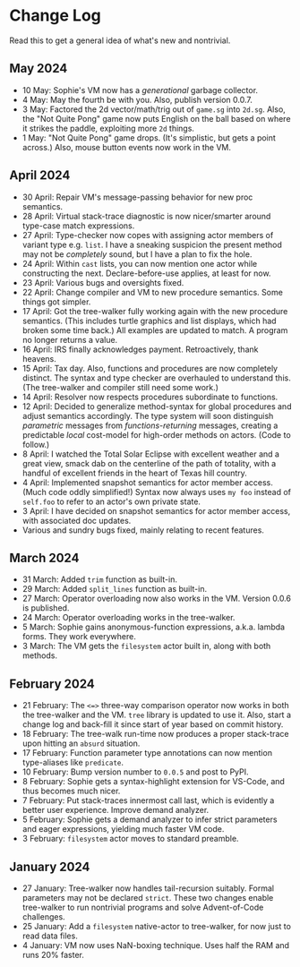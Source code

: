# Change Log

Read this to get a general idea of what's new and nontrivial.

## May 2024

* 10 May: Sophie's VM now has a *generational* garbage collector.
* 4 May: May the fourth be with you. Also, publish version 0.0.7.
* 3 May: Factored the 2d vector/math/trig out of `game.sg` into `2d.sg`.
  Also, the "Not Quite Pong" game now puts English on the ball based on
  where it strikes the paddle, exploiting more `2d` things.
* 1 May: "Not Quite Pong" game drops. (It's simplistic, but gets a point across.)
  Also, mouse button events now work in the VM.

## April 2024

* 30 April: Repair VM's message-passing behavior for new proc semantics.
* 28 April: Virtual stack-trace diagnostic is now nicer/smarter around type-case match expressions. 
* 27 April: Type-checker now copes with assigning actor members of variant type e.g. `list`.
  I have a sneaking suspicion the present method may not be *completely* sound,
  but I have a plan to fix the hole.
* 24 April: Within `cast` lists, you can now mention one actor while constructing the next.
  Declare-before-use applies, at least for now.
* 23 April: Various bugs and oversights fixed. 
* 22 April: Change compiler and VM to new procedure semantics. Some things got simpler.
* 17 April: Got the tree-walker fully working again with the new procedure semantics.
  (This includes turtle graphics and list displays, which had broken some time back.)
  All examples are updated to match. A program no longer returns a value.
* 16 April: IRS finally acknowledges payment. Retroactively, thank heavens.
* 15 April: Tax day. Also, functions and procedures are now completely distinct.
  The syntax and type checker are overhauled to understand this.
  (The tree-walker and compiler still need some work.)
* 14 April: Resolver now respects procedures subordinate to functions.
* 12 April: Decided to generalize method-syntax for global procedures and adjust semantics accordingly.
  The type system will soon distinguish *parametric* messages from *functions-returning* messages,
  creating a predictable *local* cost-model for high-order methods on actors. (Code to follow.)
* 8 April: I watched the Total Solar Eclipse with excellent weather and a great view,
  smack dab on the centerline of the path of totality,
  with a handful of excellent friends in the heart of Texas hill country.
* 4 April: Implemented snapshot semantics for actor member access. (Much code oddly simplified!)
  Syntax now always uses ``my foo`` instead of ``self.foo`` to refer to an actor's own private state.
* 3 April: I have decided on snapshot semantics for actor member access, with associated doc updates.
* Various and sundry bugs fixed, mainly relating to recent features. 

## March 2024

* 31 March: Added ``trim`` function as built-in.
* 29 March: Added ``split_lines`` function as built-in.
* 27 March: Operator overloading now also works in the VM. Version 0.0.6 is published.
* 24 March: Operator overloading works in the tree-walker.
* 5 March: Sophie gains anonymous-function expressions, a.k.a. lambda forms. They work everywhere.
* 3 March: The VM gets the `filesystem` actor built in, along with both methods.

## February 2024

* 21 February: The `<=>` three-way comparison operator now works in both the tree-walker and the VM.
  `tree` library is updated to use it.
  Also, start a change log and back-fill it since start of year based on commit history.
* 18 February: The tree-walk run-time now produces a proper stack-trace upon hitting an `absurd` situation. 
* 17 February: Function parameter type annotations can now mention type-aliases like `predicate`.  
* 10 February: Bump version number to `0.0.5` and post to PyPI.
* 8 February: Sophie gets a syntax-highlight extension for VS-Code, and thus becomes much nicer.
* 7 February: Put stack-traces innermost call last, which is evidently a better user experience. Improve demand analyzer.
* 5 February: Sophie gets a demand analyzer to infer strict parameters and eager expressions, yielding much faster VM code.
* 3 February: `filesystem` actor moves to standard preamble.


## January 2024

* 27 January: Tree-walker now handles tail-recursion suitably. Formal parameters may not be declared `strict`.
  These two changes enable tree-walker to run nontrivial programs and solve Advent-of-Code challenges.
* 25 January: Add a `filesystem` native-actor to tree-walker, for now just to read data files.
* 4 January: VM now uses NaN-boxing technique. Uses half the RAM and runs 20% faster.

